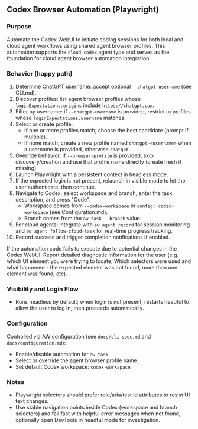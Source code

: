 ## Codex Browser Automation (Playwright)

### Purpose

Automate the Codex WebUI to initiate coding sessions for both local and cloud agent workflows using shared agent browser profiles. This automation supports the `cloud-codex` agent type and serves as the foundation for cloud agent browser automation integration.

### Behavior (happy path)

1. Determine ChatGPT username: accept optional `--chatgpt-username` (see CLI.md).
2. Discover profiles: list agent browser profiles whose `loginExpectations.origins` include `https://chatgpt.com`.
3. Filter by username: if `--chatgpt-username` is provided, restrict to profiles whose `loginExpectations.username` matches.
4. Select or create profile:
   - If one or more profiles match, choose the best candidate (prompt if multiple).
   - If none match, create a new profile named `chatgpt-<username>` when a username is provided, otherwise `chatgpt`.
5. Override behavior: if `--browser-profile` is provided, skip discovery/creation and use that profile name directly (create fresh if missing).
6. Launch Playwright with a persistent context in headless mode.
7. If the expected login is not present, relaunch in visible mode to let the user authenticate, then continue.
8. Navigate to Codex, select workspace and branch, enter the task description, and press "Code":
   - Workspace comes from `--codex-workspace` or `config: codex-workspace` (see Configuration.md).
   - Branch comes from the `aw task --branch` value.
9. For cloud agents: integrate with `aw agent record` for session monitoring and `aw agent follow-cloud-task` for real-time progress tracking.
10. Record success and trigger completion notifications if enabled.

If the automation code fails to execute due to potential changes in the Codex WebUI. Report detailed diagnostic information for the user (e.g. which UI element you were trying to locate; Which selectors were used and what happened - the expected element was not found, more than one element was found, etc).

### Visibility and Login Flow

- Runs headless by default; when login is not present, restarts headful to allow the user to log in, then proceeds automatically.

### Configuration

Controlled via AW configuration (see `docs/cli-spec.md` and `docs/configuration.md`):

- Enable/disable automation for `aw task`.
- Select or override the agent browser profile name.
- Set default Codex workspace: `codex-workspace`.

### Notes

- Playwright selectors should prefer role/aria/test id attributes to resist UI text changes.
- Use stable navigation points inside Codex (workspace and branch selectors) and fail fast with helpful error messages when not found; optionally open DevTools in headful mode for investigation.
